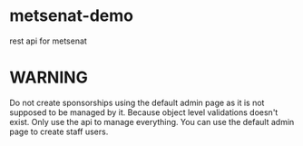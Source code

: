 # metsenat-demo
rest api for metsenat
# WARNING
Do not create sponsorships using the default admin page
as it is not supposed to be managed by it.
Because object level validations doesn't exist.
Only use the api to manage everything.
You can use the default admin page to create staff users.
